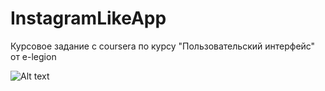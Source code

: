 # InstagramLikeApp
Курсовое задание с coursera по курсу "Пользовательский интерфейс" от e-legion

![Alt text](ShowApp.gif)
